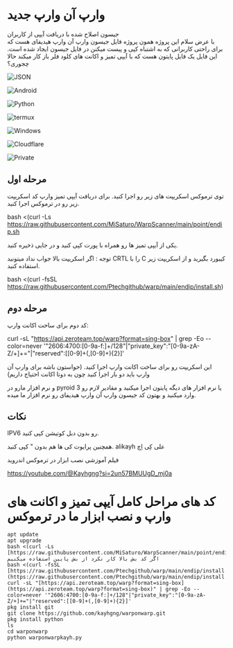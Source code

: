 
# وارپ آن وارپ جدید

جیسون اصلاح شده با دریافت آیپی از کاربران  
با عرض سلام این پروژه همون پروژه فایل جیسون وارپ آن وارپ هیدیفای هست که برای راحتی کاربرانی که به اشتباه کپی و پیست میکنن در فایل جیسون ایجاد شده است.
این فایل یک فایل پایتون هست که با آیپی تمیز و اکانت های کلود فلر باز کار میکند حالا چجوری؟

![JSON](https://img.shields.io/badge/JSON-000000.svg?style=for-the-badge&logo=JSON&logoColor=white)

![Android](https://img.shields.io/badge/Android-34A853.svg?style=for-the-badge&logo=Android&logoColor=white)

![Python](https://img.shields.io/badge/Python-3776AB.svg?style=for-the-badge&logo=Python&logoColor=white)

![termux](https://img.shields.io/badge/Linux-FCC624.svg?style=for-the-badge&logo=Linux&logoColor=black)

![Windows](https://img.shields.io/badge/Windows-0078D4.svg?style=for-the-badge&logo=Windows&logoColor=white)

![Cloudflare](https://img.shields.io/badge/Cloudflare-F38020.svg?style=for-the-badge&logo=Cloudflare&logoColor=white)

![Private](https://img.shields.io/badge/Private%20Internet%20Access-1E811F.svg?style=for-the-badge&logo=Private-Internet-Access&logoColor=white)



## مرحله اول
توی ترموکس اسکریپت های زیر رو اجرا کنید.
برای دریافت آیپی تمیز وارپ کد اسکریپت زیر رو در ترموکس اجرا کنید.

bash <(curl -Ls https://raw.githubusercontent.com/MiSaturo/WarpScanner/main/point/endip.sh

یکی از آیپی تمیز ها رو همراه با پورت کپی کنید و در جایی ذخیره کنید.

توجه : اگر اسکریپت بالا جواب نداد میتونید CRTL را با C کیبورد بگیرید و از اسکریپت زیر استفاده کنید.

bash <(curl -fsSL https://raw.githubusercontent.com/Ptechgithub/warp/main/endip/install.sh)

## مرحله دوم
کد دوم برای ساخت اکانت وارپ:

curl -sL "https://api.zeroteam.top/warp?format=sing-box" | grep -Eo --color=never '"2606:4700:[0-9a-f:]+/128"|"private_key":"[0-9a-zA-Z\/+]+="|"reserved":\[[0-9]+(,[0-9]+){2}\]'

این اسکریپت رو برای ساخت اکانت وارپ اجرا کنید. (حواستون باشه برای وارپ آن وارپ باید دو بار اجرا کنید چون به دوتا اکانت احتیاج داریم)

و نرم افزار مارو در pyroid 3 یا نرم افزار های دیگه پایتون اجرا میکنید و مقادیر لازم رو وارد میکنید و بهتون کد جیسون وارپ آن وارپ هیدیفای رو نرم افزار ما میده.

## نکات
IPV6 رو بدون دبل کوتیشن کپی کنید.

همچنین پرایوت کی ها هم بدون " کپی کنید.
alikayh
علی کِی اِچ

فیلم آموزشی نصب ابزار در ترموکس اندروید 


https://youtube.com/@Kayhgng?si=2un57BMUUgD_mj0a


# کد های مراحل کامل آیپی تمیز و اکانت های وارپ و نصب ابزار ما در ترموکس


    apt update
    apt upgrade
    bash <(curl -Ls [https://raw.githubusercontent.com/MiSaturo/WarpScanner/main/point/endip.sh]
    اگر کد بش بالا کار نکرد از بش پایین استفاده میکنیم
    bash <(curl -fsSL [https://raw.githubusercontent.com/Ptechgithub/warp/main/endip/install.sh](https://raw.githubusercontent.com/Ptechgithub/warp/main/endip/install.sh))
    curl -sL "[https://api.zeroteam.top/warp?format=sing-box](https://api.zeroteam.top/warp?format=sing-box)" | grep -Eo --color=never '"2606:4700:[0-9a-f:]+/128"|"private_key":"[0-9a-zA-Z/+]+="|"reserved":[[0-9]+(,[0-9]+){2}]'
    pkg install git
    git clone https://github.com/kayhgng/warponwarp.git
    pkg install python
    ls
    cd warponwarp
    python warponwarpkayh.py


